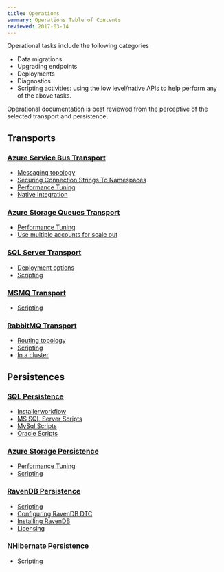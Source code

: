 ```yaml
---
title: Operations
summary: Operations Table of Contents
reviewed: 2017-03-14
---
```


Operational tasks include the following categories

 * Data migrations
 * Upgrading endpoints
 * Deployments
 * Diagnostics
 * Scripting activities: using the low level/native APIs to help perform any of the above tasks.

Operational documentation is best reviewed from the perceptive of the selected transport and persistence.


## Transports


### [Azure Service Bus Transport](/transports/azure-service-bus/)

 * [Messaging topology](/transports/azure-service-bus/topologies/)
 * [Securing Connection Strings To Namespaces](/transports/azure-service-bus/securing-connection-strings.md)
 * [Performance Tuning](/transports/azure-service-bus/performance-tuning.md)
 * [Native Integration](/transports/azure-service-bus/native-integration.md)


### [Azure Storage Queues Transport](/transports/azure-storage-queues/)

 * [Performance Tuning](/transports/azure-storage-queues/performance-tuning.md)
 * [Use multiple accounts for scale out](/transports/azure-storage-queues/multi-storageaccount-support.md)


### [SQL Server Transport](/transports/sql/)

 * [Deployment options](/transports/sql/deployment-options.md)
 * [Scripting](/transports/sql/operations-scripting.md)


### [MSMQ Transport](/transports/msmq/)

 * [Scripting](/transports/msmq/operations-scripting.md)


### [RabbitMQ Transport](/transports/rabbitmq/)

 * [Routing topology](/transports/rabbitmq/routing-topology.md)
 * [Scripting](/transports/rabbitmq/operations-scripting.md)
 * [In a cluster](/transports/rabbitmq/cluster.md)


## Persistences


### [SQL Persistence](/persistence/sql/)

 * [Installerworkflow](/persistence/sql/installer-workflow.md)
 * [MS SQL Server Scripts](/persistence/sql/sqlserver-scripts.md)
 * [MySql Scripts](/persistence/sql/mysql-scripts.md)
 * [Oracle Scripts](/persistence/sql/oracle-scripts.md)


### [Azure Storage Persistence](/persistence/azure-storage/)

 * [Performance Tuning](/persistence/azure-storage/performance-tuning.md)
 * [Scripting](/persistence/azure-storage/scripting.md)


### [RavenDB Persistence](/persistence/ravendb/)

 * [Scripting](/persistence/ravendb/operations-scripting.md)
 * [Configuring RavenDB DTC](/persistence/ravendb/manual-dtc-settings.md)
 * [Installing RavenDB](/persistence/ravendb/installation.md)
 * [Licensing](/persistence/ravendb/licensing.md)


### [NHibernate Persistence](/persistence/nhibernate/)

 * [Scripting](/persistence/nhibernate/scripting.md)
